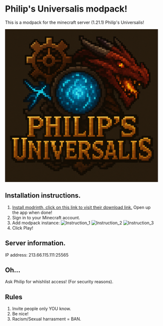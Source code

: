 # Philip's Universalis modpack!
This is a modpack for the minecraft server (1.21.1) Philip's Universalis!

![Banner](./banner.png)

## Installation instructions.
1. [Install modrinth, click on this link to visit their download link.](https://modrinth.com/app) Open up the app when done!
2. Sign in to your Minecraft account.
3. Add modpack instance: ![Instruction_1](./images/instr_1.png) ![Instruction_2](./images/instr_2.png) ![Instruction_3](./images/instr_3.png)
4. Click Play!

## Server information.
IP address: 213.66.115.111:25565

## Oh...
Ask Philip for whishlist access! (For security reasons).

## Rules
1. Invite people only YOU know.
2. Be nice!
3. Racism/Sexual harrasment = BAN.